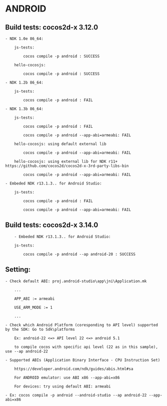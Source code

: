 # ANDROID
		
## Build tests: cocos2d-x 3.12.0
	
	- NDK 1.0e 86_64:
		
		js-tests: 
			
			cocos compile -p android : SUCCESS
			
		hello-cocosjs:
		
			cocos compile -p android : SUCCESS
			
	- NDK 1.2b 86_64:
		
		js-tests: 
			
			cocos compile -p android : FAIL
			
	- NDK 1.3b 86_64:
		
		js-tests: 
			
			cocos compile -p android : FAIL
			
			cocos compile -p android --app-abi=armeabi: FAIL
			
		hello-cocosjs: using default external lib
		
			cocos compile -p android --app-abi=armeabi: FAIL
			
		hello-cocosjs: using external lib for NDK r11+ https://github.com/cocos2d/cocos2d-x-3rd-party-libs-bin
			
			cocos compile -p android --app-abi=armeabi: FAIL
		
	- Embeded NDK r13.1.3.. for Android Studio:
		
		js-tests: 
			
			cocos compile -p android : FAIL
			
			cocos compile -p android --app-abi=armeabi: FAIL
			
## Build tests: cocos2d-x 3.14.0

		- Embeded NDK r13.1.3.. for Android Studio:
		
		js-tests: 
			
			cocos compile -p android --ap android-20 : SUCCESS
			
## Setting:

	- Check default ABI: proj.android-studio\app\jni\Application.mk
		
		...
		
		APP_ABI := armeabi

		USE_ARM_MODE := 1
		
		...
		
	- Check which Android Platform (coresponding to API level) supported by the SDK: Go to Sdk\platforms
	
		Ex: android-22 <=> API level 22 <=> android 5.1
		
		to compile cocos with specific api level (22 as in this sample), use --ap android-22
		
	- Supported ABIs (Application Binary Interface - CPU Instruction Set)
		
		https://developer.android.com/ndk/guides/abis.html#sa
	
		For ANDROID emulator: use ABI x86 --app-abi=x86
		
		For devices: try using default ABI: armeabi
		
	- Ex: cocos compile -p android --android-studio --ap android-22 --app-abi=x86
	
		
	
			
			
			
			
			